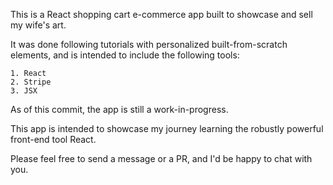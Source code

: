 This is a React shopping cart e-commerce app built to showcase and sell my wife's art.

It was done following tutorials with personalized built-from-scratch elements, and is intended to include the following tools:

    1. React
    2. Stripe
    3. JSX

As of this commit, the app is still a work-in-progress.

This app is intended to showcase my journey learning the robustly powerful front-end tool React.

Please feel free to send a message or a PR, and I'd be happy to chat with you.
